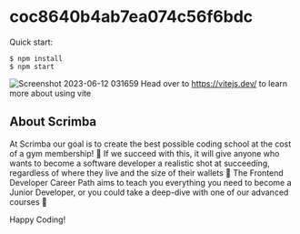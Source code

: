# coc8640b4ab7ea074c56f6bdc

Quick start:

```
$ npm install
$ npm start
````
![Screenshot 2023-06-12 031659](https://github.com/Atul8108/lead-tracker-app/assets/84556549/1bbb57cc-dea1-4316-80e3-b68a45515861)
Head over to https://vitejs.dev/ to learn more about using vite
## About Scrimba

At Scrimba our goal is to create the best possible coding school at the cost of a gym membership! 💜
If we succeed with this, it will give anyone who wants to become a software developer a realistic shot at succeeding, regardless of where they live and the size of their wallets 🎉
The Frontend Developer Career Path aims to teach you everything you need to become a Junior Developer, or you could take a deep-dive with one of our advanced courses 🚀

Happy Coding!

